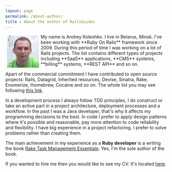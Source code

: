 ```yaml
---
layout: page
permalink: /about-author/
title : About the author of RailsGuides
---
```


<img src="/images/my_face.jpg" alt="Andrey Koleshko" align="left" vspace="5" hspace="5" width="100"/>
My name is Andrey Koleshko. I live in Belarus, Minsk. I've been working with **Ruby On Rails** framework since 2009.
During this period of time I was working on a lot of Rails projects.
The list contains different types of projects including **SaaS** applications, **CMS** systems, **billing** systems, **REST API** and so on.

Apart of the commercial commitment I have contributed to open source projects:
Rails, Datagrid, Inherited resources, Devise, Sinatra, Rake, Enumerize, Homebrew, Cocaine and so on.
The whole list you may see following [this link](https://github.com/ka8725).

In a development process I always follow TDD principles, I do construct or take an active part in a project architecture, deployment processes and a workflow. In the past I was a Java developer, that's why it affects my programming decisions to the best. In code I prefer to apply design patterns where it's possible and reasonable, pay more attention to code reliability and flexibility. I have big experience in a project refactoring. I prefer to solve problems rather than creating them.

The main achievement in my experience as a **Ruby developer** is a writing the book [Rake Task Management Essentials](http://www.packtpub.com/rake-task-management-essentials/book). Yes, I'm the sole author of the book.

If you wanted to hire me then you would like to see my CV. It's located [here](https://dl.dropboxusercontent.com/u/15142852/Resume/Resume.pdf).
